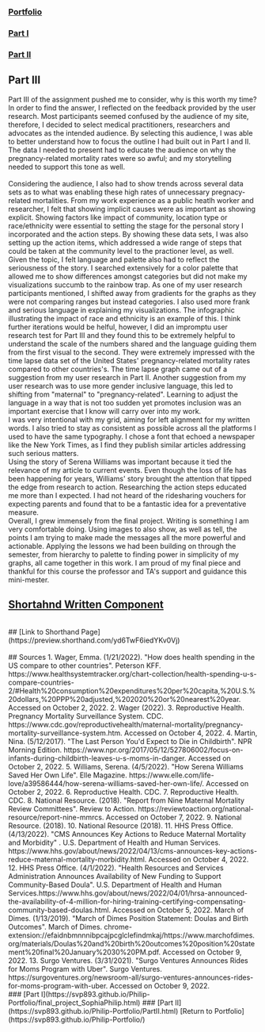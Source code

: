 ### [Portfolio](https://svp893.github.io/Philip-Portfolio/)

### [Part I](https://svp893.github.io/Philip-Portfolio/final_project_SophiaPhilip.html)

### [Part II](https://svp893.github.io/Philip-Portfolio/PartII.html)

## Part III

Part III of the assignment pushed me to consider, why is this worth my time? In order to find the answer, I reflected on the feedback provided by the user research. Most participants seemed confused by the audience of my site, therefore, I decided to select medical practitioners, researchers and advocates as the intended audience. By selecting this audience, I was able to better understand how to focus the outline I had built out in Part I and II. The data I needed to present had to educate the audience on why the pregnancy-related mortality rates were so awful; and my storytelling needed to support this tone as well.  
<br>
Considering the audience, I also had to show trends across several data sets as to what was enabling these high rates of unnecessary pregnacy-related mortalities. From my work experience as a public heatlh worker and researcher, I felt that showing implicit causes were as important as showing explicit. Showing factors like impact of community, location type or race/ethnicity were essential to setting the stage for the personal story I incorporated and the action steps. By showing these data sets, I was also setting up the action items, which addressed a wide range of steps that could be taken at the community level to the practioner level, as well.
<br>
Given the topic, I felt language and palette also had to reflect the seriousness of the story. I searched extensively for a color palette that allowed me to show differences amongst categories but did not make my visualizations succumb to the rainbow trap. As one of my user research participants mentioned, I shifted away from gradients for the graphs as they were not comparing ranges but instead categories. I also used more frank and serious language in explaining my visualizations. The infographic illustrating the impact of race and ethnicity is an example of this. I think further iterations would be helful, however, I did an impromptu user research test for Part III and they found this to be extremely helpful to understand the scale of the numbers shared and the language guiding them from the first visual to the second. They were extremely impressed with the time lapse data set of the United States' pregnancy-related mortality rates compared to other countries's. The time lapse graph came out of a suggestion from my user research in Part II. Another suggestion from my user research was to use more gender inclusive language, this led to shifting from "maternal" to "pregnancy-related". Learning to adjust the language in a way that is not too sudden yet promotes inclusion was an important exercise that I know will carry over into my work.
<br>
I was very intentional with my grid, aiming for left alignment for my written words. I also tried to stay as consistent as possible across all the platforms I used to have the same typography. I chose a font that echoed a newspaper like the New York Times, as I find they publish similar articles addressing such serious matters. 
<br>
Using the story of Serena Williams was important because it tied the relevance of my article to current events. Even though the loss of life has been happening for years, Williams' story brought the attention that tipped the edge from research to action. Researching the action steps educated me more than I expected. I had not heard of the ridesharing vouchers for expecting parents and found that to be a fantastic idea for a preventative measure. 
<br>
Overall, I grew immensely from the final project. Writing is something I am very comfortable doing. Using images to also show, as well as tell, the points I am trying to make made the messages all the more powerful and actionable. Applying the lessons we had been building on through the semester, from hierarchy to palette to finding power in simplicity of my graphs, all came together in this work. I am proud of my final piece and thankful for this course the professor and TA's support and guidance this mini-mester. 
<br>
## [Shortahnd Written Component](https://docs.google.com/document/d/1f4RynhKOp7hxsJ9DC-E39qsvuM4WsAgvc5h10cy4Fpw/edit?usp=sharing)
<br>
## [Link to Shorthand Page](https://preview.shorthand.com/yd6TwF6iedYKv0Vj)
<br>
<script src="https://carnegiemellon.shorthandstories.com/being-a-mother-is-not-all-that-it-seems/embed.js"></script>
<br>
## Sources
1. Wager, Emma. (1/21/2022). "How does health spending in the US compare to other countries". Peterson KFF. https://www.healthsystemtracker.org/chart-collection/health-spending-u-s-compare-countries-2/#Health%20consumption%20expenditures%20per%20capita,%20U.S.%20dollars,%20PPP%20adjusted,%202020%20or%20nearest%20year. Accessed on October 2, 2022.
2. Wager (2022).
3. Reproductive Health. Pregnancy Mortality Surveillance System. CDC. https://www.cdc.gov/reproductivehealth/maternal-mortality/pregnancy-mortality-surveillance-system.htm. Accessed on October 4, 2022.
4. Martin, Nina. (5/12/2017). "The Last Person You'd Expect to Die in Childbirth". NPR Morning Edition. https://www.npr.org/2017/05/12/527806002/focus-on-infants-during-childbirth-leaves-u-s-moms-in-danger. Accessed on October 2, 2022.
5. Williams, Serena. (4/5/2022). "How Serena Williams Saved Her Own Life". Elle Magazine. https://www.elle.com/life-love/a39586444/how-serena-williams-saved-her-own-life/. Accessed on October 2, 2022.
6. Reproductive Health. CDC.
7. Reproductive Health. CDC.
8. National Resource. (2018). "Report from Nine Maternal Mortality Review Committees". Review to Action. https://reviewtoaction.org/national-resource/report-nine-mmrcs. Accessed on October 7, 2022.
9. National Resource. (2018).
10. National Resource (2018).
11. HHS Press Office. (4/13/2022). "CMS Announces Key Actions to Reduce Maternal Mortality and Morbidity" . U.S. Department of Health and Human Services. https://www.hhs.gov/about/news/2022/04/13/cms-announces-key-actions-reduce-maternal-mortality-morbidity.html. Accessed on October 4, 2022.
12. HHS Press Office. (4/1/2022). "Health Resources and Services Administration Announces Availability of New Funding to Support Community-Based Doula". U.S. Department of Health and Human Services.https://www.hhs.gov/about/news/2022/04/01/hrsa-announced-the-availability-of-4-million-for-hiring-training-certifying-compensating-community-based-doulas.html. Accessed on October 5, 2022.
March of Dimes. (1/13/2019). "March of Dimes Position Statement: Doulas and Birth Outcomes". March of Dimes. chrome-extension://efaidnbmnnnibpcajpcglclefindmkaj/https://www.marchofdimes.org/materials/Doulas%20and%20birth%20outcomes%20position%20statement%20final%20January%2030%20PM.pdf. Accessed on October 9, 2022.
13. Surgo Ventures. (3/31/2021). "Surgo Ventures Announces Rides for Moms Program with Uber". Surgo Ventures. https://surgoventures.org/newsroom-all/surgo-ventures-announces-rides-for-moms-program-with-uber. Accessed on October 9, 2022. 
<br>
### [Part I](https://svp893.github.io/Philip-Portfolio/final_project_SophiaPhilip.html)
### [Part II](https://svp893.github.io/Philip-Portfolio/PartII.html)
[Return to Portfolio](https://svp893.github.io/Philip-Portfolio/)
